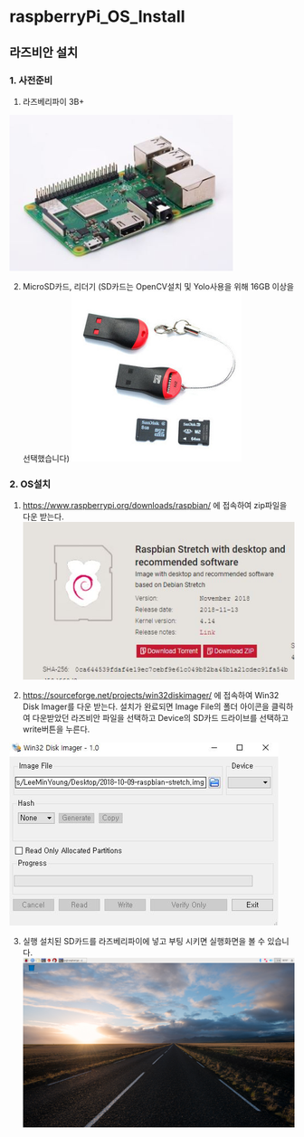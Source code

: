 # raspberryPi_OS_Install
## 라즈비안 설치

### 1. 사전준비
1) 라즈베리파이 3B+


![raspberry](./doc/raspberry.JPG)


2) MicroSD카드, 리더기 (SD카드는 OpenCV설치 및 Yolo사용을 위해 16GB 이상을 선택했습니다)
![sdCard](./doc/sdCard.JPG)


### 2. OS설치

1) https://www.raspberrypi.org/downloads/raspbian/ 에 접속하여 zip파일을 다운 받는다.
![install](./doc/install.JPG)


2) https://sourceforge.net/projects/win32diskimager/ 에 접속하여 Win32 Disk Imager를 다운 받는다.
설치가 완료되면 Image File의 폴더 아이콘을 클릭하여 다운받았던 라즈비안 파일을 선택하고
Device의 SD카드 드라이브를 선택하고 write버튼을 누른다.


  ![win32](./doc/win32.JPG)


3) 실행
설치된 SD카드를 라즈베리파이에 넣고 부팅 시키면 실행화면을 볼 수 있습니다.
![main](./doc/main.JPG)
